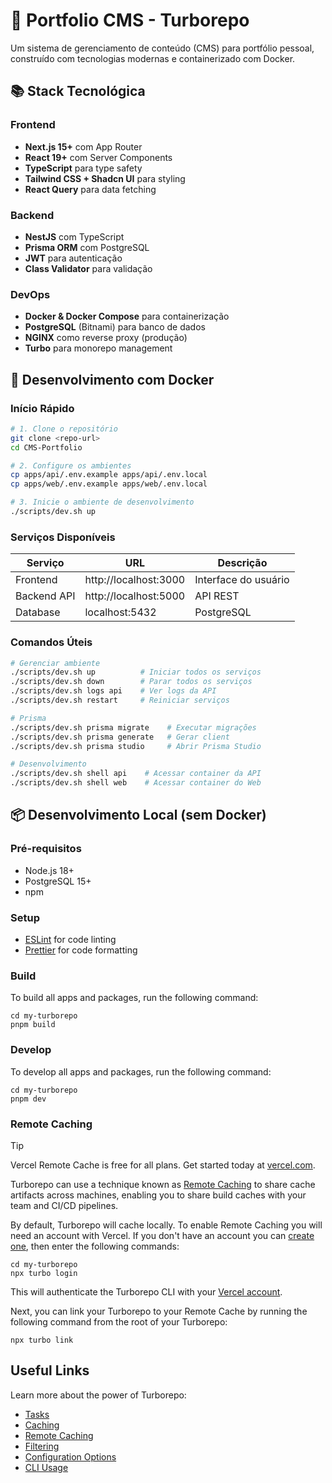 # 🚀 Portfolio CMS - Turborepo

Um sistema de gerenciamento de conteúdo (CMS) para portfólio pessoal, construído com tecnologias modernas e containerizado com Docker.

## 📚 Stack Tecnológica

### Frontend

- **Next.js 15+** com App Router
- **React 19+** com Server Components
- **TypeScript** para type safety
- **Tailwind CSS + Shadcn UI** para styling
- **React Query** para data fetching

### Backend

- **NestJS** com TypeScript
- **Prisma ORM** com PostgreSQL
- **JWT** para autenticação
- **Class Validator** para validação

### DevOps

- **Docker & Docker Compose** para containerização
- **PostgreSQL** (Bitnami) para banco de dados
- **NGINX** como reverse proxy (produção)
- **Turbo** para monorepo management

## 🐳 Desenvolvimento com Docker

### Início Rápido

```bash
# 1. Clone o repositório
git clone <repo-url>
cd CMS-Portfolio

# 2. Configure os ambientes
cp apps/api/.env.example apps/api/.env.local
cp apps/web/.env.example apps/web/.env.local

# 3. Inicie o ambiente de desenvolvimento
./scripts/dev.sh up
```

### Serviços Disponíveis

| Serviço     | URL                   | Descrição            |
| ----------- | --------------------- | -------------------- |
| Frontend    | http://localhost:3000 | Interface do usuário |
| Backend API | http://localhost:5000 | API REST             |
| Database    | localhost:5432        | PostgreSQL           |

### Comandos Úteis

```bash
# Gerenciar ambiente
./scripts/dev.sh up          # Iniciar todos os serviços
./scripts/dev.sh down        # Parar todos os serviços
./scripts/dev.sh logs api    # Ver logs da API
./scripts/dev.sh restart     # Reiniciar serviços

# Prisma
./scripts/dev.sh prisma migrate    # Executar migrações
./scripts/dev.sh prisma generate   # Gerar client
./scripts/dev.sh prisma studio     # Abrir Prisma Studio

# Desenvolvimento
./scripts/dev.sh shell api    # Acessar container da API
./scripts/dev.sh shell web    # Acessar container do Web
```

## 📦 Desenvolvimento Local (sem Docker)

### Pré-requisitos

- Node.js 18+
- PostgreSQL 15+
- npm

### Setup

- [ESLint](https://eslint.org/) for code linting
- [Prettier](https://prettier.io) for code formatting

### Build

To build all apps and packages, run the following command:

```
cd my-turborepo
pnpm build
```

### Develop

To develop all apps and packages, run the following command:

```
cd my-turborepo
pnpm dev
```

### Remote Caching

> [!TIP]
> Vercel Remote Cache is free for all plans. Get started today at [vercel.com](https://vercel.com/signup?/signup?utm_source=remote-cache-sdk&utm_campaign=free_remote_cache).

Turborepo can use a technique known as [Remote Caching](https://turbo.build/repo/docs/core-concepts/remote-caching) to share cache artifacts across machines, enabling you to share build caches with your team and CI/CD pipelines.

By default, Turborepo will cache locally. To enable Remote Caching you will need an account with Vercel. If you don't have an account you can [create one](https://vercel.com/signup?utm_source=turborepo-examples), then enter the following commands:

```
cd my-turborepo
npx turbo login
```

This will authenticate the Turborepo CLI with your [Vercel account](https://vercel.com/docs/concepts/personal-accounts/overview).

Next, you can link your Turborepo to your Remote Cache by running the following command from the root of your Turborepo:

```
npx turbo link
```

## Useful Links

Learn more about the power of Turborepo:

- [Tasks](https://turbo.build/repo/docs/core-concepts/monorepos/running-tasks)
- [Caching](https://turbo.build/repo/docs/core-concepts/caching)
- [Remote Caching](https://turbo.build/repo/docs/core-concepts/remote-caching)
- [Filtering](https://turbo.build/repo/docs/core-concepts/monorepos/filtering)
- [Configuration Options](https://turbo.build/repo/docs/reference/configuration)
- [CLI Usage](https://turbo.build/repo/docs/reference/command-line-reference)
